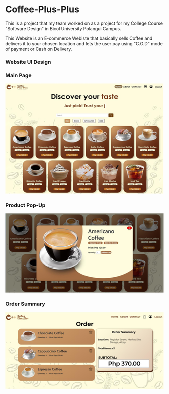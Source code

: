 # Coffee-Plus-Plus

This is a project that my team worked on as a project for my College Course "Software Design" in Bicol University Polangui Campus. 

This Website is an E-commerce Webiste that basically sells Coffee and delivers it to your chosen location and lets the user pay using "C.O.D" mode of payment or Cash on Delivery.

### Website UI Design

### Main Page
<img src="Documents and Documentation/WEB DESIGN/Main_Page.png" width="550px">

### Product Pop-Up
<img src="Documents and Documentation/WEB DESIGN/Product_Picked.png" width="550px">

### Order Summary
<img src="Documents and Documentation/WEB DESIGN/Order_Summary.png" width="550px">
